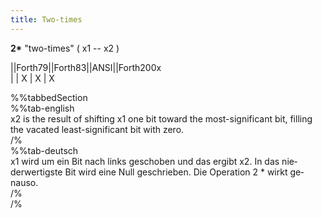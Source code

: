 ```yaml
---
title: Two-times
---
```

__2*__ "two-times" ( x1 -- x2 )  
  
  
  
||Forth79||Forth83||ANSI||Forth200x  
|        |   X    |  X  |    X  
  
  
  
%%tabbedSection  
%%tab-english  
x2 is the result of shifting x1 one bit toward the most-significant bit, filling the vacated least-significant bit with zero.  
/%  
%%tab-deutsch  
x1 wird um ein Bit nach links geschoben und das ergibt x2. In das nie­derwertigste Bit wird eine Null geschrieben. Die Operation 2 * wirkt ge­nauso.  
/%  
/%  
